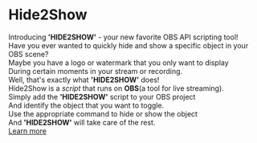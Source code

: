 # Hide2Show
Introducing **'HIDE2SHOW'** - your new favorite OBS API scripting tool!<br>
Have you ever wanted to quickly hide and show a specific object in your OBS scene?<br>
Maybe you have a logo or watermark that you only want to display<br>
During certain moments in your stream or recording.<br>
Well, that's exactly what **'HIDE2SHOW'** does!<br>
Hide2Show is a *script* that runs on **OBS**(a tool for live streaming).<br>
Simply add the **'HIDE2SHOW'** script to your OBS project<br>
And identify the object that you want to toggle.<br>
Use the appropriate command to hide or show the object<br>
And **'HIDE2SHOW'** will take care of the rest.<br>
[Learn more](https://youtube.com/playlist?list=PLQQuXJWni2zD0l8vvLjtzUL4jiWaSfYjy)

